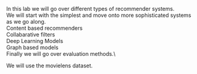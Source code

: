In this lab we will go over different types of recommender systems. \
We will start with the simplest and move onto more sophisticated systems as we go along.\
Content based recommenders \
Collabarative filters \
Deep Learning Models \
Graph based models \
Finally we will go over evaluation methods.\

We will use the movielens dataset.


